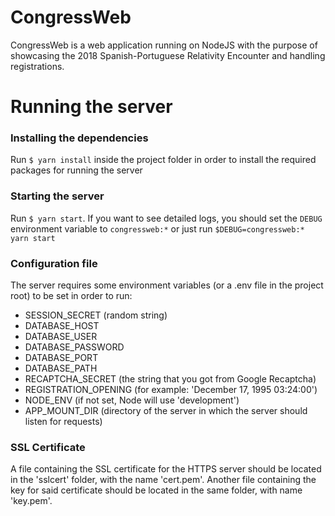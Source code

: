 # CongressWeb
CongressWeb is a web application running on NodeJS with the purpose of showcasing the 2018 Spanish-Portuguese Relativity Encounter and handling registrations.

# Running the server

### Installing the dependencies
Run `$ yarn install` inside the project folder in order to install the required packages for running the server

### Starting the server
Run `$ yarn start`. If you want to see detailed logs, you should set the `DEBUG` environment variable to `congressweb:*` or just run `$DEBUG=congressweb:* yarn start`

### Configuration file
The server requires some environment variables (or a .env file in the project root) 
to be set in order to run:
* SESSION_SECRET (random string)
* DATABASE_HOST
* DATABASE_USER
* DATABASE_PASSWORD
* DATABASE_PORT
* DATABASE_PATH
* RECAPTCHA_SECRET (the string that you got from Google Recaptcha)
* REGISTRATION_OPENING (for example: 'December 17, 1995 03:24:00')
* NODE_ENV (if not set, Node will use 'development')
* APP_MOUNT_DIR (directory of the server in which the server should listen for requests)

### SSL Certificate
A file containing the SSL certificate for the HTTPS server should be located in the 'sslcert' folder, with the name 'cert.pem'. Another file containing the key for said certificate should be located in the same folder, with name 'key.pem'.
